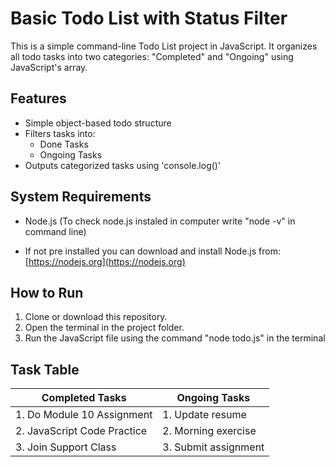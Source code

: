 # Basic Todo List with Status Filter

This is a simple command-line Todo List project in JavaScript. It organizes all todo tasks into two categories: 
"Completed" and "Ongoing" using JavaScript's array.

## Features

- Simple object-based todo structure
- Filters tasks into:
  - Done Tasks
  - Ongoing Tasks
- Outputs categorized tasks using 'console.log()'

## System Requirements

- Node.js (To check node.js instaled in computer write "node -v" in command line)

- If not pre installed you can download and install Node.js from: [https://nodejs.org](https://nodejs.org)

## How to Run

1. Clone or download this repository.
2. Open the terminal in the project folder.
3. Run the JavaScript file using the command "node todo.js" in the terminal

## Task  Table

| Completed Tasks              | Ongoing Tasks          |
|------------------------------|------------------------|
| 1. Do Module 10 Assignment   | 1. Update resume       |
| 2. JavaScript Code Practice  | 2. Morning exercise    |
| 3. Join Support Class        | 3. Submit assignment   |





